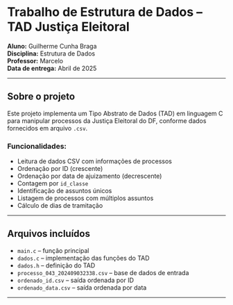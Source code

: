 # Trabalho de Estrutura de Dados – TAD Justiça Eleitoral

**Aluno:** Guilherme Cunha Braga   
**Disciplina:** Estrutura de Dados  
**Professor:** Marcelo  
**Data de entrega:** Abril de 2025

---

## Sobre o projeto

Este projeto implementa um Tipo Abstrato de Dados (TAD) em linguagem C para manipular processos da Justiça Eleitoral do DF, conforme dados fornecidos em arquivo `.csv`.

### Funcionalidades:

- Leitura de dados CSV com informações de processos
- Ordenação por ID (crescente)
- Ordenação por data de ajuizamento (decrescente)
- Contagem por `id_classe`
- Identificação de assuntos únicos
- Listagem de processos com múltiplos assuntos
- Cálculo de dias de tramitação

---

## Arquivos incluídos

- `main.c` – função principal
- `dados.c` – implementação das funções do TAD
- `dados.h` – definição do TAD
- `processo_043_202409032338.csv` – base de dados de entrada
- `ordenado_id.csv` – saída ordenada por ID
- `ordenado_data.csv` – saída ordenada por data

---
